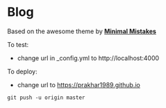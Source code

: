 # Blog

Based on the awesome theme by **[Minimal Mistakes](http://mmistakes.github.io/minimal-mistakes)** 

To test:
  - change url in _config.yml to http://localhost:4000

To deploy:
  - change url to https://prakhar1989.github.io

`git push -u origin master`
